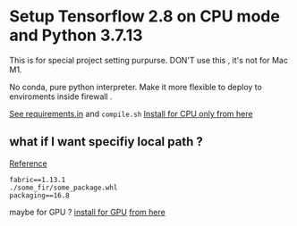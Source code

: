 # Setup Tensorflow 2.8 on CPU mode and Python 3.7.13

This is for special project setting purpurse.
DON'T use this , it's not for Mac M1.

No conda, pure python interpreter. Make it more flexible to 
deploy to enviroments inside firewall .

[See requirements.in](requirements.in) and `compile.sh` 
[Install for CPU only ](https://files.pythonhosted.org/packages/31/66/d9cd0b850397dbd33f070cc371a183b4903120b1c103419e9bf20568456e/tensorflow-2.8.0-cp37-cp37m-manylinux2010_x86_64.whl)
[from here ](https://pypi.org/project/tensorflow/2.8.0/#files)

## what if I want specifiy local path ?
[Reference](https://stackoverflow.com/questions/9809557/use-a-relative-path-in-requirements-txt-to-install-a-tar-gz-file-with-pip)

```
fabric==1.13.1
./some_fir/some_package.whl
packaging==16.8
```

maybe for GPU ?
[install for GPU](https://files.pythonhosted.org/packages/70/1d/eed1827b2482dcb855d43cb660d0e9ca5e91a14c9e7d4e5b884bc6e58029/tensorflow_gpu-2.8.0-cp37-cp37m-win_amd64.whl)
[from here ](https://pypi.org/project/tensorflow-gpu/2.8.0/#files)
